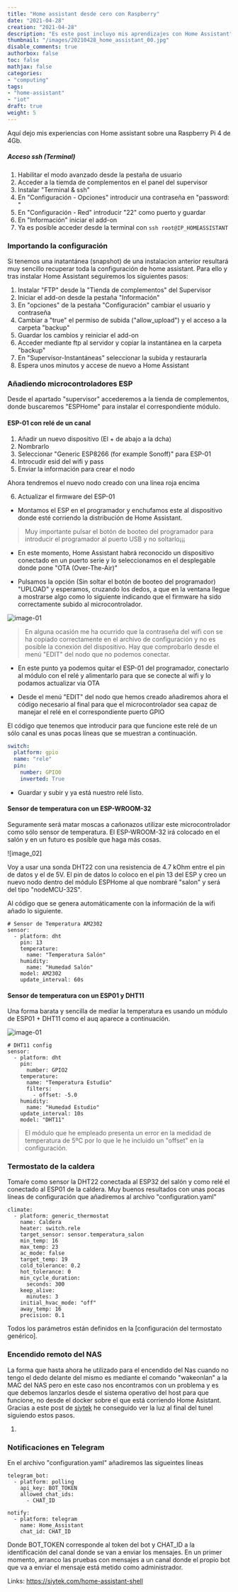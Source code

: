 ```yaml
---
title: "Home assistant desde cero con Raspberry"
date: "2021-04-28"
creation: "2021-04-28"
description: "Es este post incluyo mis aprendizajes con Home Assistant"
thumbnail: "/images/20210428_home_assistant_00.jpg"
disable_comments: true
authorbox: false
toc: false
mathjax: false
categories:
- "computing"
tags:
- "home-assistant"
- "iot"
draft: true
weight: 5
---
```

Aquí dejo mis experiencias con Home assistant sobre una Raspberry Pi 4 de 4Gb.
<!--more-->




##### Acceso ssh (Terminal) #####
1. Habilitar el modo avanzado desde la pestaña de usuario
1. Acceder a la tiemda de complementos en el panel del supervisor
1. Instalar "Terminal & ssh"
1. En "Configuración - Opciones" introducir una contraseña en "password: "
1. En "Configuración - Red" introducir "22" como puerto y guardar
1. En "Información" iniciar el add-on
1. Ya es posible acceder desde la terminal con `ssh root@IP_HOMEASSISTANT`



### Importando la configuración ###
Si tenemos una inatantánea (snapshot) de una instalacion anterior resultará muy sencillo recuperar toda la configuración de home assistant. Para ello y tras instalar Home Assistant seguiremos los siguientes pasos:

1. Instalar "FTP" desde la "Tienda de complementos" del Supervisor
1. Iniciar el add-on desde la pestaña "Información"
1. En "opciones" de la pestaña "Configuración" cambiar el usuario y contraseña
1. Cambiar a "true" el permiso de subida ("allow_upload") y el acceso a la carpeta "backup"
1. Guardar los cambios y reiniciar el add-on
1. Acceder mediante ftp al servidor y copiar la instantánea en la carpeta "backup"
1. En "Supervisor-Instantáneas" seleccionar la subida y restaurarla
1. Espera unos minutos y accese de nuevo a Home Assistant

### Añadiendo microcontroladores ESP ###
Desde el apartado "supervisor" accederemos a la tienda de complementos, donde buscaremos "ESPHome" para instalar el correspondiente módulo.

#### ESP-01 con relé de un canal ####
1. Añadir un nuevo dispositivo (El + de abajo a la dcha)
2. Nombrarlo
3. Seleccionar "Generic ESP8266 (for example Sonoff)" para ESP-01
4. Introcudir esid del wifi y pass
5. Enviar la información para crear el nodo

Ahora tendremos el nuevo nodo creado con una línea roja encima

6. Actualizar el firmware del ESP-01
- Montamos el ESP en el programador y enchufamos este al dispositivo donde esté corriendo la distribución de Home Assistant.

> Muy importante pulsar el botón de booteo del programador para introducir el programador al puerto USB y no soltarlo¡¡¡

- En este momento, Home Assistant habrá reconocido un dispositivo conectado en un puerto serie y lo seleccionamos en el desplegable donde pone "OTA (Over-The-Air)"

- Pulsamos la opción (Sin soltar el botón de booteo del programador) "UPLOAD" y esperamos, cruzando los dedos, a que en la ventana llegue a mostrarse algo como lo siguiente indicando que el firmware ha sido correctamente subido al microcontrolador.

![image-01]

> En alguna ocasión me ha ocurrido que la contraseña del wifi con se ha copiado correctamente en el archivo de configuración y no es posible la conexión del dispositivo. Hay que comprobarlo desde el menú "EDIT" del nodo que no podemos conectar.

- En este punto ya podemos quitar el ESP-01 del programador, conectarlo al módulo con el relé y alimentarlo para que se conecte al wifi y lo podamos actualizar via OTA

- Desde el menú "EDIT" del nodo que hemos creado añadiremos ahora el código necesario al final para que el microcontrolador sea capaz de manejar el relé en el correspondiente puerto GPIO

El código que tenemos que introducir para que funcione este relé de un sólo canal es unas pocas líneas que se muestran a continuación.

``` yaml
switch:
  platform: gpio
  name: "rele"
  pin:
    number: GPIO0
    inverted: True
```
- Guardar y subir y ya está nuestro relé listo.

#### Sensor de temperatura con un ESP-WROOM-32 ####
Seguramente será matar moscas a cañonazos utilizar este microcontrolador como sólo sensor de temperatura. El ESP-WROOM-32 irá colocado en el salón y en un futuro es posible que haga más cosas.

![image_02]

Voy a usar una sonda DHT22 con una resistencia de 4.7 kOhm entre el pin de datos y el de 5V. El pin de datos lo coloco en el pin 13 del ESP y creo un nuevo nodo dentro del módulo ESPHome al que nombraré "salon" y será del tipo "nodeMCU-32S".

Al código que se genera automáticamente con la información de la wifi añado lo siguiente.

```
# Sensor de Temperatura AM2302
sensor:
  - platform: dht
    pin: 13
    temperature:
      name: "Temperatura Salón"
    humidity:
      name: "Humedad Salón"
    model: AM2302
    update_interval: 60s
```

#### Sensor de temperatura con un ESP01 y DHT11 ####
Una forma barata y sencilla de mediar la temperatura es usando un módulo de ESP01 + DHT11 como el auq aparece a continuación.

![image-01]

```
# DHT11 config
sensor:
  - platform: dht
    pin: 
      number: GPIO2
    temperature:
      name: "Temperatura Estudio"
      filters:
        - offset: -5.0
    humidity:
      name: "Humedad Estudio"
    update_interval: 10s
    model: "DHT11"
```

> El módulo que he empleado presenta un error en la medidad de temperatura de 5ºC por lo que le he incluido un "offset" en la configuración.



### Termostato de la caldera ###
Tomaŕe como sensor la DHT22 conectada al ESP32 del salón y como relé el conectado al ESP01 de la caldera. Muy buenos resultados con unas pocas líneas de configuración que añadiremos al archivo "configuration.yaml"

```
climate:
  - platform: generic_thermostat
    name: Caldera
    heater: switch.rele
    target_sensor: sensor.temperatura_salon
    min_temp: 16
    max_temp: 23
    ac_mode: false
    target_temp: 19
    cold_tolerance: 0.2
    hot_tolerance: 0
    min_cycle_duration:
      seconds: 300
    keep_alive:
      minutes: 3
    initial_hvac_mode: "off"
    away_temp: 16
    precision: 0.1
```
Todos los parámetros están definidos en la [configuración del termostato genérico].


### Encendido remoto del NAS ###
La forma que hasta ahora he utilizado para el encendido del Nas cuando no tengo el dedo delante del mismo es mediante el comando "wakeonlan" a la MAC del NAS pero en este caso nos encontramos con un problema y es que debemos lanzarlos desde el sistema operativo del host para que funcione, no desde el docker sobre el que está corriendo Home Asistant. Gracias a este post de [siytek] he conseguido ver la luz al final del tunel siguiendo estos pasos.

1. 



### Notificaciones en Telegram ###
En el archivo "configuration.yaml" añadiremos las sigueintes líneas

```
telegram_bot:
  - platform: polling
    api_key: BOT_TOKEN
    allowed_chat_ids:
      - CHAT_ID
      
notify:
  - platform: telegram
    name: Home_Assistant
    chat_id: CHAT_ID
```

Donde BOT_TOKEN corresponde al token del bot y CHAT_ID a la identificación del canal donde se van a enviar los mensajes. En un primer momento, arranco las pruebas con mensajes a un canal donde el propio bot que va a enviar el mensaje está metido como administrador.

Links:
https://siytek.com/home-assistant-shell

[Balena Etcher]: https://www.balena.io/etcher/
[Debian para Raspberry]: https://raspi.debian.net/tested-images/
[Home Assistant]: https://www.home-assistant.io

[post de Tecnosanvaras]: https://tecnosanvaras.es/instalacion-de-ha-supervisded-en-raspberry-pi-con-debian-10/
[post]: https://sherblog.pro/raspberry-montaje-y-ssh/
[siytek]: https://siytek.com/home-assistant-shell/
[termostato genérico]: https://www.home-assistant.io/integrations/generic_thermostat/

[image-01]: /images/20210428_home_assistant_01.jpg
[image-02]: /images/20210428_home_assistant_02.jpg
[image-03]: /images/20210428_home_assistant_03.jpg



